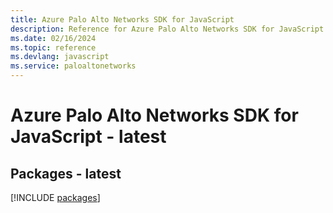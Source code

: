 ```yaml
---
title: Azure Palo Alto Networks SDK for JavaScript
description: Reference for Azure Palo Alto Networks SDK for JavaScript
ms.date: 02/16/2024
ms.topic: reference
ms.devlang: javascript
ms.service: paloaltonetworks
---
```

# Azure Palo Alto Networks SDK for JavaScript - latest
## Packages - latest
[!INCLUDE [packages](palo-alto-networks-index.md)]